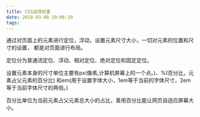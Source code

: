 ```yaml
---
title: CSS选择权重
date: 2018-03-08 19:06:19
tags:
---
```

通过对页面上的元素进行定位，浮动，设置元素尺寸大小，一切对元素的位置和尺寸的设置，
都是对页面进行布局。

定位分为普通流定位、浮动、相对定位、绝对定位和固定定位。

设置元素本身的尺寸单位主要有px(像素,计算机屏幕上的一个点。)、%(百分比，元素占父元素的百分比)
和em(用于设置字体大小，1em等于当前的字体尺寸，2em等于当前字体尺寸的两倍。)

百分比单位为当前元素占父元素总大小的占比，善用百分比能让网页自适应屏幕大小。
